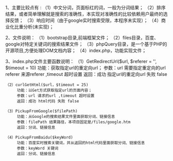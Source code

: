 1、主要比较点有 :
   （1）中文分词，页面标红的词，一般为分词结果；
   （2）排序结果，或者简单理解就是搜索的准确性，本实现对准确性的比较依赖用户最终的选择反馈；
   （3）响应时间（由于google实时搜索受限，本程序未实现）；
   （4）商业化比重分析(未实现)；
 
 2、文件说明：
    （1）bootstrap目录,前端框架文件；
    （2）files目录，百度、google对特定关键词的搜索结果文件；
    （3）phpQuery目录，是一个基于PHP的开源项目,方便处理DOM文档内容；
    （4）index.php，功能实现文件；
 
 3、index.php文件主要函数说明：
    （1）GetRedirectUrl($url, $referer = '', $timeout = 10)
	     功能：获取指定url的重定向url；
		 参数：url 需要指定重定向的url referer 来源referer ,timeout 超时设置
		 返回：成功 指定url的重定向url 失败 false
		 
    （2）curlGetHtml($url，$timeout = 25)
	     功能：以Get方式获取指定url的页面内容；
		 参数：url 请求的url ,timeout 超时设置
		 返回：成功 html代码 失败 false
		 
	（3）PickupFromGoogle($filePath)
	     功能：从Google的搜索结果文件里面获取分词、链接信息
		 参数：filePath 结果路径，本项目固定是/files/google.htm
		 返回：分词、链接信息
		 
	（4）PickupFromBaidu($keyWord)
	     功能：百度实时搜索关键词，并从返回的html代码里面获取分词、链接信息
		 参数：keyWord 关键词 
		 返回：分词、链接信息